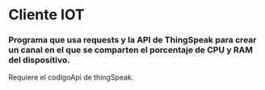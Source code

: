 # Cliente IOT
### Programa que usa requests y la API de ThingSpeak para crear un canal en el que se comparten el porcentaje de CPU y RAM del dispositivo.
Requiere el codigoApi de thingSpeak.
